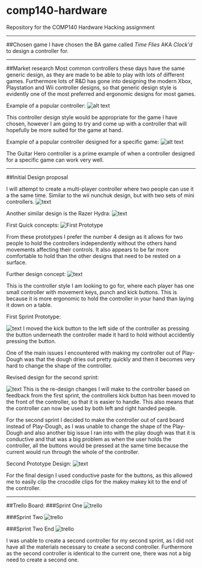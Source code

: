 # comp140-hardware
Repository for the COMP140 Hardware Hacking assignment
___

##Chosen game
I have chosen the BA game called *Time Flies* AKA *Clock'd* to design a controller for.
___

##Market research
Most common controllers these days have the same generic design, as they are made to be able to play with lots of different games. Furthermore lots of R&D has gone into designing the modern Xbox, Playstation and Wii controller designs, so that generic design style is evidently one of the most preferred and ergonomic designs for most games.

Example of a popular controller:
![alt text](http://www.designboom.com/wp-content/uploads/2015/06/oculus-rift-designboom-11-818x576.jpg "Xbox One Controller")

This controller design style would be appropriate for the game I have chosen, however I am going to try and come up with a controller that will hopefully be more suited for the game at hand.

Example of a popular controller designed for a specific game:
![alt text](http://ecx.images-amazon.com/images/I/31xcc0u0AZL.jpg "Guitar Hero Controller")

The Guitar Hero controller is a prime example of when a controller designed for a specific game can work very well.


   
___
##Initial Design proposal

I will attempt to create a multi-player controller where two people can use it a the same time. Similar to the wii nunchuk design, but with two sets of mini controllers.
![text](https://www.jbhifi.com.au/FileLibrary/ProductResources/Images/96499-L-LO.jpg "Wii nunchuk")

Another similar design is the Razer Hydra:
![text](http://assets.razerzone.com/eeimages/products/64/razer-hydra-portal2-gallery-1.png "Razer Hydra")

First Quick concepts:
![First Prototype](https://raw.githubusercontent.com/Alli1223/comp140-hardware/master/First%20Prototype%20controller%20designs.png "First Concepts")

From these prototypes I prefer the number 4 design as it allows for two people to hold the controllers independently without the others hand movements affecting their controls. It also appears to be far more comfortable to hold than the other designs that need to be rested on a surface.

Further design concept:
![text](https://raw.githubusercontent.com/Alli1223/comp140-hardware/master/Prototype%20concept%202.jpg "Wii nunchuk")

This is the controller style I am looking to go for, where each player has one small controller with movement keys, punch and kick buttons. This is because it is more ergonomic to hold the controller in your hand than laying it down on a table.


First Sprint Prototype:

![text](https://raw.githubusercontent.com/Alli1223/comp140-hardware/master/Sprint%201%20Design.jpg "First Controller Sprint")
I moved the kick button to the left side of the controller as pressing the button underneath the controller made it hard to hold without accidently pressing the button.


One of the main issues I encountered with making my controller out of Play-Dough was that the dough dries out pretty quickly and then it becomes very hard to change the shape of the controller.


Revised design for the second sprint:

![text](https://raw.githubusercontent.com/Alli1223/comp140-hardware/master/Controller%20Re-Design%20for%20second%20sprint.png "Second Sprint Design")
This is the re-design changes I will make to the controller based on feedback from the first sprint, the controllers kick button has been moved to the front of the controller, so that it is easier to handle. This also means that the controller can now be used by both left and right handed people.


For the second sprint I decided to make the controller out of card board instead of Play-Dough, as I was unable to change the shape of the Play-Dough and also another big issue I ran into with the play dough was that it is conductive and that was a big problem as when the user holds the controller, all the buttons would be pressed at the same time because the current would run through the whole of the controller.

Second Prototype Design:
![text](https://raw.githubusercontent.com/Alli1223/comp140-hardware/master/Revised%20Design%20with%20card%20board.jpg "Final Design")


For the final design I used conductive paste for the buttons, as this allowed me to easily clip the crocodile clips for the makey makey kit to the end of the controller.

___

##Trello Board:
###Sprint One
![trello](https://raw.githubusercontent.com/Alli1223/comp140-hardware/master/Trello_Board/Sprint%20One.png " Sprint One")

###Sprint Two
![trello](https://raw.githubusercontent.com/Alli1223/comp140-hardware/master/Trello_Board/Sprint%20Two.png " Sprint Two")

###Sprint Two End
![trello](https://raw.githubusercontent.com/Alli1223/comp140-hardware/master/Trello_Board/Final.png " Sprint Two end")

I was unable to create a second controller for my second sprint, as I did not have all the materials necessary to create a second controller. Furthermore as the second controller is identical to the current one, there was not a big need to create a second one.